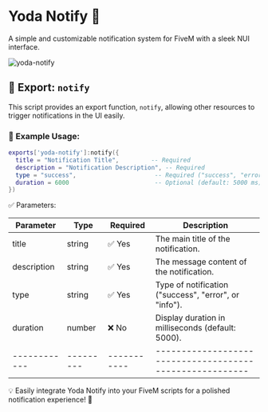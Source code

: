 # Yoda Notify 🚀  
A simple and customizable notification system for FiveM with a sleek NUI interface.  

![yoda-notify](https://github.com/user-attachments/assets/52afd38e-7300-49a7-93fe-6a122c1f9f02)  

## 🔧 Export: `notify`  
This script provides an export function, `notify`, allowing other resources to trigger notifications in the UI easily.  

### 📌 Example Usage:  
```lua
exports['yoda-notify']:notify({
  title = "Notification Title",         -- Required  
  description = "Notification Description", -- Required  
  type = "success",                      -- Required ("success", "error", or "info")  
  duration = 6000                        -- Optional (default: 5000 ms)  
})
```

✅ Parameters:

|Parameter   | 	Type	 |  Required |  Description                                           |
|------------|---------|-----------|--------------------------------------------------------|
|title	     |  string |  ✅ Yes	 |  The main title of the notification.                   |
|description |  string |  ✅ Yes	 |  The message content of the notification.              |
|type	       |  string |  ✅ Yes	 |  Type of notification ("success", "error", or "info"). |
|duration	   |  number |  ❌ No	 |  Display duration in milliseconds (default: 5000).     |
|------------|---------|-----------|--------------------------------------------------------|

💡 Easily integrate Yoda Notify into your FiveM scripts for a polished notification experience! 🚀
